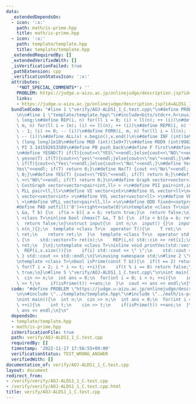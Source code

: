 ```yaml
---
data:
  _extendedDependsOn:
  - icon: ':x:'
    path: math/is-prime.hpp
    title: math/is-prime.hpp
  - icon: ':x:'
    path: template/template.hpp
    title: template/template.hpp
  _extendedRequiredBy: []
  _extendedVerifiedWith: []
  _isVerificationFailed: true
  _pathExtension: cpp
  _verificationStatusIcon: ':x:'
  attributes:
    '*NOT_SPECIAL_COMMENTS*': ''
    PROBLEM: https://judge.u-aizu.ac.jp/onlinejudge/description.jsp?id=ALDS1_1_C
    links:
    - https://judge.u-aizu.ac.jp/onlinejudge/description.jsp?id=ALDS1_1_C
  bundledCode: "#line 1 \"verify/AOJ-ALDS1_1_C.test.cpp\"\n#define PROBLEM \"https://judge.u-aizu.ac.jp/onlinejudge/description.jsp?id=ALDS1_1_C\"\
    \n\n#line 1 \"template/template.hpp\"\n#include<bits/stdc++.h>\nusing ll = long\
    \ long;\n#define REP(i, n) for(ll i = 0; (i) < ll(n); ++ (i))\n#define FOR(i,\
    \ m, n) for(ll i = (m); (i) <= ll(n); ++ (i))\n#define REPR(i, n) for(ll i = ll(n)\
    \ - 1; (i) >= 0; -- (i))\n#define FORR(i, m, n) for(ll i = ll(n); (i) >= ll(m);\
    \ -- (i))\n#define ALL(x) x.begin(),x.end()\n\n#define INF (int)1e9\n#define LLINF\
    \ (long long)1e18\n#define MOD (int)(1e9+7)\n#define MOD9 (int)998244353\n#define\
    \ PI 3.141592653589\n#define PB push_back\n#define F first\n#define S second\n\
    \n#define YESNO(T) if(T){cout<<\"YES\"<<endl;}else{cout<<\"NO\"<<endl;}\n#define\
    \ yesno(T) if(T){cout<<\"yes\"<<endl;}else{cout<<\"no\"<<endl;}\n#define YesNo(T)\
    \ if(T){cout<<\"Yes\"<<endl;}else{cout<<\"No\"<<endl;}\n#define Yes(T) {cout<<\"\
    Yes\"<<endl; if(T) return 0;}\n#define No(T) {cout <<\"No\"<<endl; if(T) return\
    \ 0;}\n#define YES(T) {cout<<\"YES\"<<endl; if(T) return 0;}\n#define NO(T) {cout\
    \ <<\"NO\"<<endl; if(T) return 0;}\n\n#define Graph vector<vector<int> >\n#define\
    \ CostGraph vector<vector<pair<int,ll> > >\n#define PII pair<int,int>\n#define\
    \ PLL pair<ll,ll>\n#define VI vector<int>\n#define VL vector<ll>\n#define VVI\
    \ vector<vector<int> >\n#define VVL vector<vector<ll> >\n#define VPII vector<pair<int,int>\
    \ >\n#define VPLL vector<pair<ll,ll> >\n\n#define DDD fixed<<setprecision(10)\n\
    #define PAD setfill('0')<<right<<setw(8)\n\ntemplate <class T>\ninline bool chmin(T\
    \ &a, T b) {\n  if(a > b){ a = b; return true;}\n  return false;\n}\ntemplate\
    \ <class T>\ninline bool chmax(T &a, T b) {\n  if(a < b){a = b; return true;}\n\
    \  return false;\n}\nstruct input{\n  int n;\n  input() {}\n  input(int n_) :\
    \ n(n_){};\n  template <class T>\n  operator T(){\n    T ret;\n    std::cin >>\
    \ ret;\n    return ret;\n  }\n  template <class T>\n  operator std::vector<T>()\
    \ {\n    std::vector<T> ret(n);\n    REP(i,n) std::cin >> ret[i];\n    return\
    \ ret;\n  }\n};\ntemplate <class T>\ninline void printVec(std::vector<T> v){\n\
    \  REP(i,v.size()){\n    if(i) std::cout << \" \";\n    std::cout << v[i];\n \
    \ } std::cout << std::endl;\n}\n\nusing namespace std;\n#line 2 \"math/is-prime.hpp\"\
    \ntemplate <class T>\nbool isPrime(const T &t){\n  if(t == 2) return true;\n \
    \ for(T i = 2; i * i <= t; ++i){\n    if(t % i == 0) return false;\n  }\n  return\
    \ true;\n}\n#line 5 \"verify/AOJ-ALDS1_1_C.test.cpp\"\n\nint main(){\n  int n;\n\
    \  cin >> n;\n  int ans = 0;\n  for(int i = 0; i < n; ++i){\n    int t;\n    cin\
    \ >> t;\n    if(isPrime(t)) ++ans;\n  }\n  cout << ans << endl;\n}\n"
  code: "#define PROBLEM \"https://judge.u-aizu.ac.jp/onlinejudge/description.jsp?id=ALDS1_1_C\"\
    \n\n#include \"../template/template.hpp\"\n#include \"../math/is-prime.hpp\"\n\
    \nint main(){\n  int n;\n  cin >> n;\n  int ans = 0;\n  for(int i = 0; i < n;\
    \ ++i){\n    int t;\n    cin >> t;\n    if(isPrime(t)) ++ans;\n  }\n  cout <<\
    \ ans << endl;\n}\n"
  dependsOn:
  - template/template.hpp
  - math/is-prime.hpp
  isVerificationFile: true
  path: verify/AOJ-ALDS1_1_C.test.cpp
  requiredBy: []
  timestamp: '2022-11-17 17:56:55+09:00'
  verificationStatus: TEST_WRONG_ANSWER
  verifiedWith: []
documentation_of: verify/AOJ-ALDS1_1_C.test.cpp
layout: document
redirect_from:
- /verify/verify/AOJ-ALDS1_1_C.test.cpp
- /verify/verify/AOJ-ALDS1_1_C.test.cpp.html
title: verify/AOJ-ALDS1_1_C.test.cpp
---
```


